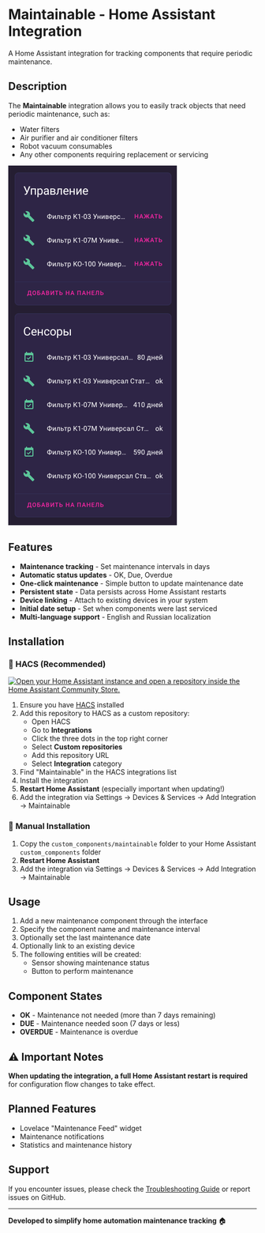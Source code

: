 # Maintainable - Home Assistant Integration

A Home Assistant integration for tracking components that require periodic maintenance.

## Description

The **Maintainable** integration allows you to easily track objects that need periodic maintenance, such as:
- Water filters
- Air purifier and air conditioner filters  
- Robot vacuum consumables
- Any other components requiring replacement or servicing

![example](images/device_sensors.png)

## Features

- **Maintenance tracking** - Set maintenance intervals in days
- **Automatic status updates** - OK, Due, Overdue
- **One-click maintenance** - Simple button to update maintenance date
- **Persistent state** - Data persists across Home Assistant restarts
- **Device linking** - Attach to existing devices in your system
- **Initial date setup** - Set when components were last serviced
- **Multi-language support** - English and Russian localization

## Installation

### 🚀 HACS (Recommended)

[![Open your Home Assistant instance and open a repository inside the Home Assistant Community Store.](https://my.home-assistant.io/badges/hacs_repository.svg)](https://my.home-assistant.io/redirect/hacs_repository/?owner=he110&repository=ha-maintenance-plugin)


1. Ensure you have [HACS](https://hacs.xyz/) installed
2. Add this repository to HACS as a custom repository:
   - Open HACS
   - Go to **Integrations**
   - Click the three dots in the top right corner
   - Select **Custom repositories**
   - Add this repository URL
   - Select **Integration** category
3. Find "Maintainable" in the HACS integrations list
4. Install the integration
5. **Restart Home Assistant** (especially important when updating!)
6. Add the integration via Settings → Devices & Services → Add Integration → Maintainable

### 📁 Manual Installation

1. Copy the `custom_components/maintainable` folder to your Home Assistant `custom_components` folder
2. **Restart Home Assistant**
3. Add the integration via Settings → Devices & Services → Add Integration → Maintainable

## Usage

1. Add a new maintenance component through the interface
2. Specify the component name and maintenance interval
3. Optionally set the last maintenance date
4. Optionally link to an existing device
5. The following entities will be created:
   - Sensor showing maintenance status
   - Button to perform maintenance

## Component States

- **OK** - Maintenance not needed (more than 7 days remaining)
- **DUE** - Maintenance needed soon (7 days or less)
- **OVERDUE** - Maintenance is overdue

## ⚠️ Important Notes

**When updating the integration, a full Home Assistant restart is required** for configuration flow changes to take effect.

## Planned Features

- Lovelace "Maintenance Feed" widget
- Maintenance notifications
- Statistics and maintenance history

## Support

If you encounter issues, please check the [Troubleshooting Guide](TROUBLESHOOTING.md) or report issues on GitHub.

---

**Developed to simplify home automation maintenance tracking** 🏠 